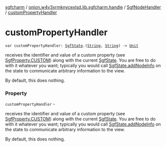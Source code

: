 [sgfcharm](../../index.md) / [onion.w4v3xrmknycexlsd.lib.sgfcharm.handle](../index.md) / [SgfNodeHandler](index.md) / [customPropertyHandler](./custom-property-handler.md)

# customPropertyHandler

`var customPropertyHandler: `[`SgfState`](../-sgf-state/index.md)`.(`[`String`](https://kotlinlang.org/api/latest/jvm/stdlib/kotlin/-string/index.html)`, `[`String`](https://kotlinlang.org/api/latest/jvm/stdlib/kotlin/-string/index.html)`) -> `[`Unit`](https://kotlinlang.org/api/latest/jvm/stdlib/kotlin/-unit/index.html)

receives the identifier and value of a custom property (see
[SgfProperty.CUSTOM](../../onion.w4v3xrmknycexlsd.lib.sgfcharm.parse/-sgf-property/-c-u-s-t-o-m/index.md)) along with the current [SgfState](../-sgf-state/index.md). You are free to do with it whatever
you want; typically you would call [SgfState.addNodeInfo](../-sgf-state/add-node-info.md) on the state to communicate arbitrary
information to the view.

By default, this does nothing.

### Property

`customPropertyHandler` -

receives the identifier and value of a custom property (see
[SgfProperty.CUSTOM](../../onion.w4v3xrmknycexlsd.lib.sgfcharm.parse/-sgf-property/-c-u-s-t-o-m/index.md)) along with the current [SgfState](../-sgf-state/index.md). You are free to do with it whatever
you want; typically you would call [SgfState.addNodeInfo](../-sgf-state/add-node-info.md) on the state to communicate arbitrary
information to the view.



By default, this does nothing.

